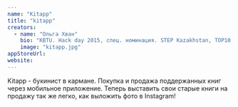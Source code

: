 ```yaml
---
name: "Kitapp"
title: "kitapp"
creators:
  - name: "Ольга Хван"
    bio: "KBTU. Hack day 2015, спец. номинация. STEP Kazakhstan, TOP10. Temir Burkit, 1-ое место. Startup tour 2015 Skolkovo, 2-ое место. Топ 15 в Echelon KZ Qualifier 2015."
    image: "kitapp.jpg"
appStoreUrl:
website:
---
```


Kitapp - букинист в кармане. Покупка и продажа поддержанных книг через мобильное приложение. Теперь выставить свои старые книги на продажу так же легко, как выложить фото в Instagram!
